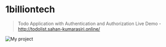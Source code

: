 # 1billiontech
> Todo Application with Authentication and Authorization
> Live Demo - http://todolist.sahan-kumarasiri.online/


![My project](https://user-images.githubusercontent.com/86103554/154817997-4d16db4f-168e-47a1-b579-937a7e22a94e.png)
